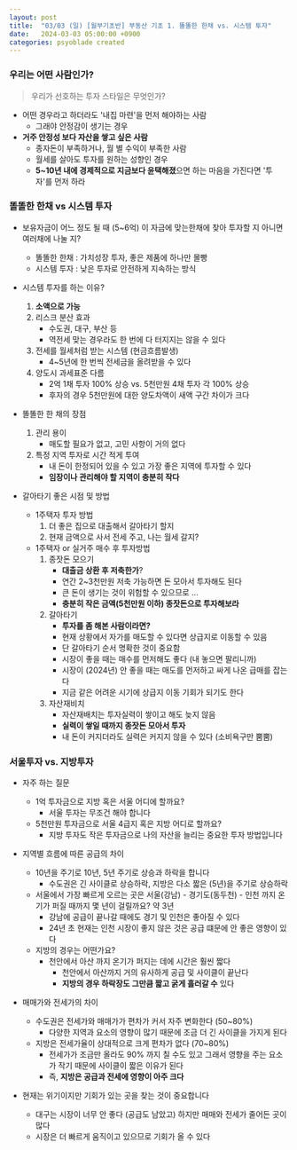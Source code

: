 ```yaml
---
layout: post
title:  "03/03 (일) [월부기초반] 부동산 기초 1. 똘똘한 한채 vs. 시스템 투자"
date:   2024-03-03 05:00:00 +0900
categories: psyoblade created
---
```


### 우리는 어떤 사람인가?

>  우리가 선호하는 투자 스타일은 무엇인가?

* 어떤 경우라고 하더라도 '내집 마련'을 먼저 해야하는 사람
  * 그래야 안정감이 생기는 경우
* **거주 안정성 보다 자산을 쌓고 싶은 사람**
  * 종자돈이 부족하거나, 월 별 수익이 부족한 사람
  * 월세를 살아도 투자를 원하는 성향인 경우
  * **5~10년 내에 경제적으로 지금보다 윤택해졌**으면 하는 마음을 가진다면 '투자'를 먼저 하라

### 똘똘한 한채 vs 시스템 투자

* 보유자금이 어느 정도 될 때 (5~6억) 이 자금에 맞는한채에 찾아 투자할 지 아니면 여러채에 나눌 지?
  * 똘똘한 한채 : 가치성장 투자, 좋은 제품에 하나만 몰빵
  * 시스템 투자 : 낮은 투자로 안전하게 지속하는 방식
* 시스템 투자를 하는 이유?
  1. **소액으로 가능**
  2. 리스크 분산 효과
     * 수도권, 대구, 부산 등 
     * 역전세 맞는 경우라도 한 번에 다 터지지는 않을 수 있다
  3. 전세를 월세처럼 받는 시스템 (현금흐름발생)
     * 4~5년에 한 번씩 전세금을 올려받을 수 있다
  4. 양도시 과세표준 다름
     * 2억 1채 투자 100% 상승 vs. 5천만원 4채 투자 각 100% 상승
     * 후자의 경우 5천만원에 대한 양도차액이 새액 구간 차이가 크다
* 똘똘한 한 채의 장점
  1. 관리 용이
     * 매도할 필요가 없고, 고민 사항이 거의 없다
  2. 특정 지역 투자로 시간 적게 투여
     * 내 돈이 한정되어 있을 수 있고 가장 좋은 지역에 투자할 수 있다
     * **임장이나 관리해야 할 지역이 충분히 작다**

* 갈아타기 좋은 시점 및 방법
  * 1주택자 투자 방법
    1. 더 좋은 집으로 대출해서 갈아타기 할지
    2. 현재 금액으로 사서 전세 주고, 나는 월세 갈지?
  * 1주택자 or 실거주 매수 후 투자방법
    1. 종잣돈 모으기
       * **대출금 상환 후 저축한가**?
       * 연간 2~3천만원 저축 가능하면 돈 모아서 투자해도 된다
       * 큰 돈이 생기는 것이 위험할 수 있으므로 ... 
       * **충분히 작은 금액(5천만원 이하) 종잣돈으로 투자해보라**
    2. 갈아타기
       * **투자를 좀 해본 사람이라면?**
       * 현재 상황에서 자가를 매도할 수 있다면 상급지로 이동할 수 있음
       * 단 갈아타기 순서 명확한 것이 중요함
       * 시장이 좋을 때는 매수를 먼저해도 좋다 (내 놓으면 팔리니까)
       * 시장이 (2024년) 안 좋을 때는 매도를 먼저하고 싸게 나온 급매를 잡는다
       * 지금 같은 어려운 시기에 상급지 이동 기회가 되기도 한다
    3. 자산재비치
       * 자산재배치는 투자실력이 쌓이고 해도 늦지 않음
       * **실력이 쌓일 때까지 종잣돈 모아서 투자**
       * 내 돈이 커지더라도 실력은 커지지 않을 수 있다 (소비욕구만 뿜뿜)

### 서울투자 vs. 지방투자

* 자주 하는 질문
  * 1억 투자금으로 지방 혹은 서울 어디에 할까요?
    * 서울 투자는 무조건 해야 합니다
  * 5천만원 투자금으로 서울 4급지 혹은 지방 어디로 할까요?
    * 지방 투자도 작은 투자금으로 나의 자산을 늘리는 중요한 투자 방법입니다
* 지역별 흐름에 따른 공급의 차이 
  * 10년을 주기로 10년, 5년 주기로 상승과 하락을 합니다
    * 수도권은 긴 사이클로 상승하락, 지방은 다소 짧은 (5년)을 주기로 상승하락
  * 서울에서 가장 빠르게 오르는 곳은 서울(강남) - 경기도(동두천) - 인천 까지 온기가 퍼질 때까지 몇 년이 걸릴까요? 약 3년
    * 강남에 공급이 끝나갈 때에도 경기 및 인천은 좋아질 수 있다
    * 24년 초 현재는 인천 시장이 좋지 않은 것은 공급 떄문에 안 좋은 영향이 있다
  * 지방의 경우는 어떤가요?
    * 천안에서 아산 까지 온기가 퍼지는 데에 시간은 훨씬 짧다
      * 천안에서 아산까지 거의 유사하게 공급 및 사이클이 끝난다
      * **지방의 경우 하락장도 그만큼 짧고 굵게 흘러갈 수** 있다
* 매매가와 전세가의 차이
  * 수도권은 전세가와 매매가가 편차가 커서 자주 변화한다 (50~80%)
    * 다양한 지역과 요소의 영향이 많기 때문에 조금 더 긴 사이클을 가지게 된다
  * 지방은 전세가율이 상대적으로 크게 편차가 없다 (70~80%)
    * 전세가가 조금만 올라도 90% 까지 칠 수도 있고 그래서 영향을 주는 요소가 작기 때문에 사이클이 짧은 이유가 된다
    * 즉, **지방은 공급과 전세에 영향이 아주 크다**

* 현재는 위기이지만 기회가 있는 곳을 찾는 것이 중요합니다
  * 대구는 시장이 너무 안 좋다 (공급도 남았고) 하지만 매매와 전세가 줄어든 곳이 많다
  * 시장은 더 빠르게 움직이고 있으므로 기회가 올 수 있다